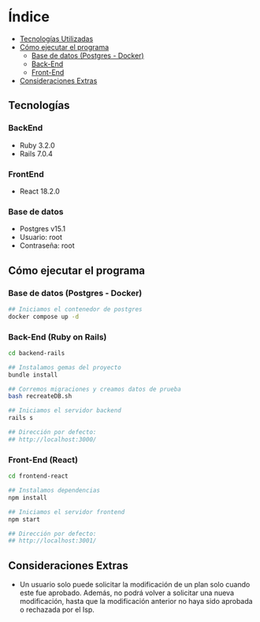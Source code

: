 # Índice

- [Tecnologías Utilizadas](#tecnologías)
- [Cómo ejecutar el programa](#cómo-ejecutar-el-programa)
  - [Base de datos (Postgres - Docker)](#base-de-datos-postgres---docker)
  - [Back-End](#back-end-ruby-on-rails)
  - [Front-End](#front-end-react)
- [Consideraciones Extras](#consideraciones-extras)

## Tecnologías

### BackEnd

- Ruby 3.2.0
- Rails 7.0.4

### FrontEnd

- React 18.2.0

### Base de datos

- Postgres v15.1
- Usuario: root
- Contraseña: root

## Cómo ejecutar el programa

### Base de datos (Postgres - Docker)

```bash
## Iniciamos el contenedor de postgres
docker compose up -d
```

### Back-End (Ruby on Rails)

```bash
cd backend-rails

## Instalamos gemas del proyecto
bundle install

## Corremos migraciones y creamos datos de prueba
bash recreateDB.sh

## Iniciamos el servidor backend
rails s

## Dirección por defecto:
## http://localhost:3000/
```

### Front-End (React)

```bash
cd frontend-react

## Instalamos dependencias
npm install

## Iniciamos el servidor frontend
npm start

## Dirección por defecto:
## http://localhost:3001/
```

## Consideraciones Extras

- Un usuario solo puede solicitar la modificación de un plan solo cuando este fue aprobado. Además, no podrá volver a solicitar una nueva modificación, hasta que la modificación anterior no haya sido aprobada o rechazada por el Isp.
